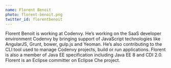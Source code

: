 ```yaml
---
name: Florent Benoit
photo: florent-benoit.png
twitter_id: florentbenoit
---
```


Florent Benoit is working at Codenvy. He’s working on the SaaS developer environment Codenvy by bringing support of JavaScript technologies like AngularJS, Grunt, bower, gulp.js and Yeoman. He’s also contributing to the CLI tool used to manage Codenvy projects, build or run applications. Florent is also a member of Java EE specification including Java EE 8 and CDI 2.0. Florent is an Eclipse committer on Eclipse Che project.

